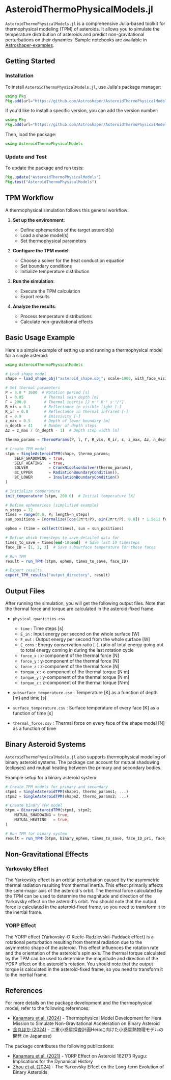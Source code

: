 # AsteroidThermoPhysicalModels.jl

`AsteroidThermoPhysicalModels.jl` is a comprehensive Julia-based toolkit for thermophysical modeling (TPM) of asteroids. It allows you to simulate the temperature distribution of asteroids and predict non-gravitational perturbations on their dynamics. Sample notebooks are available in [Astroshaper-examples](https://github.com/Astroshaper/Astroshaper-examples).

## Getting Started

### Installation

To install `AsteroidThermoPhysicalModels.jl`, use Julia's package manager:

```julia
using Pkg
Pkg.add(url="https://github.com/Astroshaper/AsteroidThermoPhysicalModels.jl")
```

If you'd like to install a specific version, you can add the version number:

```julia
using Pkg
Pkg.add(url="https://github.com/Astroshaper/AsteroidThermoPhysicalModels.jl#0.0.6") 
```

Then, load the package:
```julia
using AsteroidThermoPhysicalModels
```

### Update and Test

To update the package and run tests:

```julia
Pkg.update("AsteroidThermoPhysicalModels")
Pkg.test("AsteroidThermoPhysicalModels")
```

## TPM Workflow

A thermophysical simulation follows this general workflow:

1. **Set up the environment**:

   - Define ephemerides of the target asteroid(s)
   - Load a shape model(s)
   - Set thermophysical parameters

2. **Configure the TPM model**:

   - Choose a solver for the heat conduction equation
   - Set boundary conditions
   - Initialize temperature distribution

3. **Run the simulation**:

   - Execute the TPM calculation
   - Export results

4. **Analyze the results**:

   - Process temperature distributions
   - Calculate non-gravitational effects

## Basic Usage Example

Here's a simple example of setting up and running a thermophysical model for a single asteroid:

```julia
using AsteroidThermoPhysicalModels

# Load shape model
shape = load_shape_obj("asteroid_shape.obj"; scale=1000, with_face_visibility=true)

# Set thermal parameters
P = 8.0 * 3600  # Rotation period [s]
l = 0.05         # Thermal skin depth [m]
Γ = 200.0        # Thermal inertia [J m⁻² K⁻¹ s⁻¹/²]
R_vis = 0.1      # Reflectance in visible light [-]
R_ir = 0.0       # Reflectance in thermal infrared [-]
ε = 0.9          # Emissivity [-]
z_max = 0.5      # Depth of lower boundary [m]
n_depth = 41     # Number of depth steps
Δz = z_max / (n_depth - 1)  # Depth step width [m]

thermo_params = ThermoParams(P, l, Γ, R_vis, R_ir, ε, z_max, Δz, n_depth)

# Create TPM model
stpm = SingleAsteroidTPM(shape, thermo_params;
    SELF_SHADOWING = true,
    SELF_HEATING   = true,
    SOLVER         = CrankNicolsonSolver(thermo_params),
    BC_UPPER       = RadiationBoundaryCondition(),
    BC_LOWER       = InsulationBoundaryCondition()
)

# Initialize temperature
init_temperature!(stpm, 200.0)  # Initial temperature [K]

# Define ephemerides (simplified example)
n_steps = 72
times = range(0.0, P; length=n_steps)
sun_positions = [normalize([cos(2π*t/P), sin(2π*t/P), 0.0]) * 1.5e11 for t in times]

ephem = (time = collect(times), sun = sun_positions)

# Define which timesteps to save detailed data for
times_to_save = times[end-10:end]  # Save last 10 timesteps
face_ID = [1, 2, 3]  # Save subsurface temperature for these faces

# Run TPM
result = run_TPM!(stpm, ephem, times_to_save, face_ID)

# Export results
export_TPM_results("output_directory", result)
```

## Output Files

After running the simulation, you will get the following output files. Note that the thermal force and torque are calculated in the asteroid-fixed frame.

- `physical_quantities.csv`
    - `time`     : Time steps [s]
    - `E_in`     : Input energy per second on the whole surface [W]
    - `E_out`    : Output energy per second from the whole surface [W]
    - `E_cons`   : Energy conservation ratio [-], ratio of total energy going out to total energy coming in during the last rotation cycle
    - `force_x`  : x-component of the thermal force [N]
    - `force_y`  : y-component of the thermal force [N]
    - `force_z`  : z-component of the thermal force [N]
    - `torque_x` : x-component of the thermal torque [N·m]
    - `torque_y` : y-component of the thermal torque [N·m]
    - `torque_z` : z-component of the thermal torque [N·m]

- `subsurface_temperature.csv` : Temperature [K] as a function of depth [m] and time [s]
- `surface_temperature.csv` : Surface temperature of every face [K] as a function of time [s]
- `thermal_force.csv` : Thermal force on every face of the shape model [N] as a function of time

## Binary Asteroid Systems

`AsteroidThermoPhysicalModels.jl` also supports thermophysical modeling of binary asteroid systems. The package can account for mutual shadowing (eclipses) and mutual heating between the primary and secondary bodies.

Example setup for a binary asteroid system:

```julia
# Create TPM models for primary and secondary
stpm1 = SingleAsteroidTPM(shape1, thermo_params1; ...)
stpm2 = SingleAsteroidTPM(shape2, thermo_params2; ...)

# Create binary TPM model
btpm = BinaryAsteroidTPM(stpm1, stpm2;
    MUTUAL_SHADOWING = true,
    MUTUAL_HEATING   = true,
)

# Run TPM for binary system
result = run_TPM!(btpm, binary_ephem, times_to_save, face_ID_pri, face_ID_sec)
```

## Non-Gravitational Effects

### Yarkovsky Effect

The Yarkovsky effect is an orbital perturbation caused by the asymmetric thermal radiation resulting from thermal inertia. This effect primarily affects the semi-major axis of the asteroid's orbit. The thermal force calculated by the TPM can be used to determine the magnitude and direction of the Yarkovsky effect on the asteroid's orbit. You should note that the output force is calculated in the asteroid-fixed frame, so you need to transform it to the inertial frame.

### YORP Effect

The YORP effect (Yarkovsky–O'Keefe–Radzievskii–Paddack effect) is a rotational perturbation resulting from thermal radiation due to the asymmetric shape of the asteroid. This effect influences the rotation rate and the orientation of the asteroid's spin axis. The thermal torque calculated by the TPM can be used to determine the magnitude and direction of the YORP effect on the asteroid's rotation. You should note that the output torque is calculated in the asteroid-fixed frame, so you need to transform it to the inertial frame.

## References

For more details on the package development and the thermophysical model, refer to the following references:

- [Kanamaru et al. (2024)](https://doi.org/10.57350/jesa.206) - Thermophysical Model Development for Hera Mission to Simulate Non-Gravitational Acceleration on Binary Asteroid
- [金丸ほか (2024)](https://www.wakusei.jp/book/pp/2024/2024-3/235-242_p.pdf) - 二重小惑星探査計画Heraに向けた小惑星熱物理モデルの開発 (in Japanese)

The package contributes the following publications:
- [Kanamaru et al. (2021)](https://doi.org/10.1029/2021JE006863) - YORP Effect on Asteroid 162173 Ryugu: Implications for the Dynamical History
- [Zhou et al. (2024)](https://iopscience.iop.org/article/10.3847/2041-8213/ad4f7f) - The Yarkovsky Effect on the Long-term Evolution of Binary Asteroids
